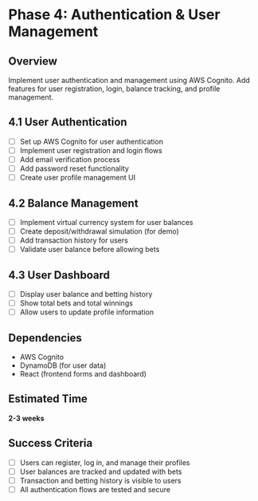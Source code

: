# Phase 4: Authentication & User Management

## Overview
Implement user authentication and management using AWS Cognito. Add features for user registration, login, balance tracking, and profile management.

## 4.1 User Authentication
- [ ] Set up AWS Cognito for user authentication
- [ ] Implement user registration and login flows
- [ ] Add email verification process
- [ ] Add password reset functionality
- [ ] Create user profile management UI

## 4.2 Balance Management
- [ ] Implement virtual currency system for user balances
- [ ] Create deposit/withdrawal simulation (for demo)
- [ ] Add transaction history for users
- [ ] Validate user balance before allowing bets

## 4.3 User Dashboard
- [ ] Display user balance and betting history
- [ ] Show total bets and total winnings
- [ ] Allow users to update profile information

## Dependencies
- AWS Cognito
- DynamoDB (for user data)
- React (frontend forms and dashboard)

## Estimated Time
**2-3 weeks**

## Success Criteria
- [ ] Users can register, log in, and manage their profiles
- [ ] User balances are tracked and updated with bets
- [ ] Transaction and betting history is visible to users
- [ ] All authentication flows are tested and secure 